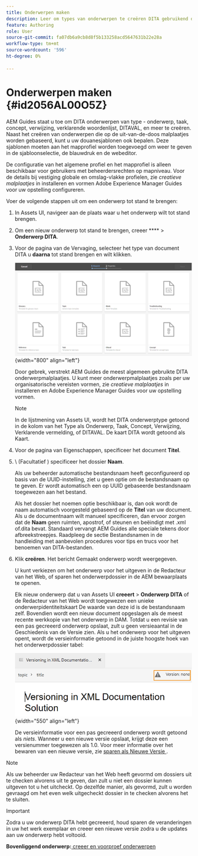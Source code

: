 ```yaml
---
title: Onderwerpen maken
description: Leer om types van onderwerpen te creëren DITA gebruikend douanesjablonen in de Webredacteur van AEM Guides.
feature: Authoring
role: User
source-git-commit: fa07db6a9cb8d8f5b133258acd5647631b22e28a
workflow-type: tm+mt
source-wordcount: '596'
ht-degree: 0%

---
```


# Onderwerpen maken {#id2056AL00O5Z}

AEM Guides staat u toe om DITA onderwerpen van type - onderwerp, taak, concept, verwijzing, verklarende woordenlijst, DITAVAL, en meer te creëren. Naast het creëren van onderwerpen die op de uit-van-de-doos malplaatjes worden gebaseerd, kunt u uw douanesjablonen ook bepalen. Deze sjablonen moeten aan het mapprofiel worden toegevoegd om weer te geven in de sjabloonselectie, de blauwdruk en de webeditor.

De configuratie van het algemene profiel en het mapprofiel is alleen beschikbaar voor gebruikers met beheerdersrechten op mapniveau. Voor de details bij vestiging globale en omslag-vlakke profielen, zie *creatieve malplaatjes* in installeren en vormen Adobe Experience Manager Guides voor uw opstelling configureren.

Voer de volgende stappen uit om een onderwerp tot stand te brengen:

1. In Assets UI, navigeer aan de plaats waar u het onderwerp wilt tot stand brengen.

1. Om een nieuw onderwerp tot stand te brengen, creeer **** \> **Onderwerp DITA**.

1. Voor de pagina van de Vervaging, selecteer het type van document DITA u **daarna** tot stand brengen en wilt klikken.

   ![](images/create_dita_topic.png){width="800" align="left"}

   Door gebrek, verstrekt AEM Guides de meest algemeen gebruikte DITA onderwerpmalplaatjes. U kunt meer onderwerpmalplaatjes zoals per uw organisatorische vereisten vormen, zie *creatieve malplaatjes* in installeren en Adobe Experience Manager Guides voor uw opstelling vormen.

   >[!NOTE]
   >
   > In de lijstmening van Assets UI, wordt het DITA onderwerptype getoond in de kolom van het Type als Onderwerp, Taak, Concept, Verwijzing, Verklarende vermelding, of DITAVAL. De kaart DITA wordt getoond als Kaart.

1. Voor de pagina van Eigenschappen, specificeer het document **Titel**.

1. \ (Facultatief \) specificeer het dossier **Naam**.

   Als uw beheerder automatische bestandsnaam heeft geconfigureerd op basis van de UUID-instelling, ziet u geen optie om de bestandsnaam op te geven. Er wordt automatisch een op UUID gebaseerde bestandsnaam toegewezen aan het bestand.

   Als het dossier het noemen optie beschikbaar is, dan ook wordt de naam automatisch voorgesteld gebaseerd op de **Titel** van uw document. Als u de documentnaam wilt manueel specificeren, dan ervoor zorgen dat de **Naam** geen ruimten, apostrof, of steunen en beëindigt met .xml of.dita bevat. Standaard vervangt AEM Guides alle speciale tekens door afbreekstreepjes. Raadpleeg de sectie Bestandsnamen in de handleiding met aanbevolen procedures voor tips en trucs voor het benoemen van DITA-bestanden.

1. Klik **creëren**. Het bericht Gemaakt onderwerp wordt weergegeven.

   U kunt verkiezen om het onderwerp voor het uitgeven in de Redacteur van het Web, of sparen het onderwerpdossier in de AEM bewaarplaats te openen.

   Elk nieuw onderwerp dat u van Assets UI **creeert** \> **Onderwerp DITA** of de Redacteur van het Web wordt toegewezen een unieke onderwerpidentiteitskaart De waarde van deze id is de bestandsnaam zelf. Bovendien wordt een nieuw document opgeslagen als de meest recente werkkopie van het onderwerp in DAM. Totdat u een revisie van een pas gecreeerd onderwerp opslaat, zult u geen versieaantal in de Geschiedenis van de Versie zien. Als u het onderwerp voor het uitgeven opent, wordt de versieinformatie getoond in de juiste hoogste hoek van het onderwerpdossier tabel:

   ![](images/topic-version-none_cs.png){width="550" align="left"}

   De versieinformatie voor een pas gecreeerd onderwerp wordt getoond als *niets*. Wanneer u een nieuwe versie opslaat, krijgt deze een versienummer toegewezen als 1.0. Voor meer informatie over het bewaren van een nieuwe versie, zie [ sparen als Nieuwe Versie ](web-editor-features.md#save-as-new-version-id209ME400GXA).


>[!NOTE]
>
> Als uw beheerder uw Redacteur van het Web heeft gevormd om dossiers uit te checken alvorens uit te geven, dan zult u niet een dossier kunnen uitgeven tot u het uitcheckt. Op dezelfde manier, als gevormd, zult u worden gevraagd om het even welk uitgecheckt dossier in te checken alvorens het te sluiten.

>[!IMPORTANT]
>
> Zodra u uw onderwerp DITA hebt gecreeerd, houd sparen de veranderingen in uw het werk exemplaar en creeer een nieuwe versie zodra u de updates aan uw onderwerp hebt voltooid.

**Bovenliggend onderwerp:**[ creeer en voorproef onderwerpen ](create-preview-topics.md)
